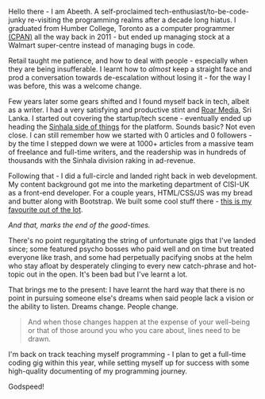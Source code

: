 Hello there - I am Abeeth. A self-proclaimed tech-enthusiast/to-be-code-junky re-visiting 
the programming realms after a decade long hiatus. I graduated from Humber College, Toronto 
as a computer programmer 
[(CPAN)](https://appliedtechnology.humber.ca/programs/computer-programming.html?) 
all the way back in 2011 - but ended up managing stock at a 
Walmart super-centre instead of managing bugs in code.

Retail taught me patience, and how to deal with people - especially when they are being 
insufferable. I learnt how to _almost_ keep a straight face and prod a conversation towards 
de-escalation without losing it - for the way I was before, this was a welcome change.

Few years later some gears shifted and I found myself back in tech, albeit as a writer. 
I had a very satisfying and productive stint and 
[Roar Media](https://roar.media/english/), Sri Lanka. I started out covering the startup/tech 
scene - eventually ended up heading the 
[Sinhala side of things](https://roar.media/sinhala/) for the platform. Sounds basic? 
Not even close. I can still remember how we started with 0 articles and 0 followers - by the time 
I stepped down we were at 1000+ articles from a massive team of freelance and full-time writers, 
and the readership was in hundreds of thousands with the Sinhala division raking in ad-revenue.

Following that - I did a full-circle and landed right back in web development. 
My content background got me into the marketing department of CISI-UK as a 
front-end developer. For a couple years, HTML/CSS/JS was my bread and butter along with 
Bootstrap. We built some cool stuff there - 
[this is my favourite out of the lot](https://www.cisi.org/cisiweb2/cisi-website/study-with-us/qualifications-navigato).

_And that, marks the end of the good-times._

There's no point regurgitating the string of unfortunate gigs that I've landed since; 
some featured psycho bosses who paid well and on time but treated everyone like trash, 
and some had perpetually pacifying snobs at the helm who stay afloat by desperately clinging 
to every new catch-phrase and hot-topic out in the open. It's been bad but I've learnt 
a lot.

That brings me to the present: I have learnt the hard way that there is no point in pursuing 
someone else's dreams when said people lack a vision or the ability to listen. Dreams change. 
People change. 

>And when those changes happen at the expense of your well-being or 
that of those around you who you care about, lines need to be drawn.

I'm back on track teaching myself programming - I plan to get a full-time coding gig within 
this year, while setting myself up for success with some high-quality documenting of my
programming journey.

Godspeed!


